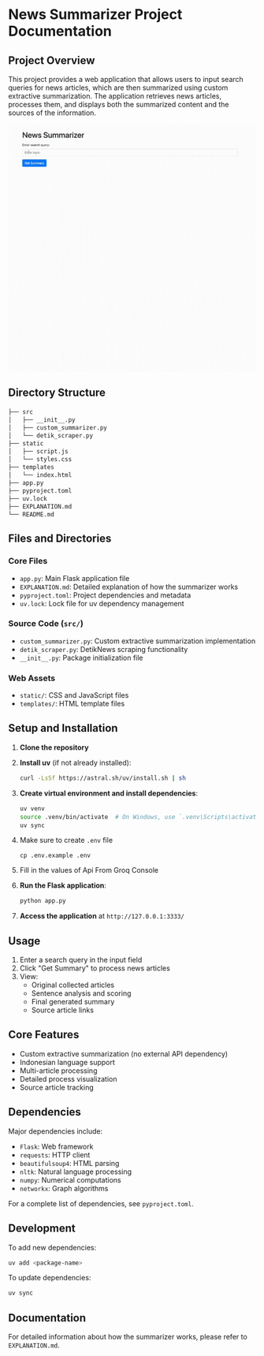 # News Summarizer Project Documentation

## Project Overview

This project provides a web application that allows users to input search queries for news articles, which are then summarized using custom extractive summarization. The application retrieves news articles, processes them, and displays both the summarized content and the sources of the information.

<div>
  <img align="center" src="references/example.gif">
</div>

## Directory Structure

```plaintext
├── src
│   ├── __init__.py
│   ├── custom_summarizer.py
│   └── detik_scraper.py
├── static
│   ├── script.js
│   └── styles.css
├── templates
│   └── index.html
├── app.py
├── pyproject.toml
├── uv.lock
├── EXPLANATION.md
└── README.md
```

## Files and Directories

### Core Files

- `app.py`: Main Flask application file
- `EXPLANATION.md`: Detailed explanation of how the summarizer works
- `pyproject.toml`: Project dependencies and metadata
- `uv.lock`: Lock file for uv dependency management

### Source Code (`src/`)

- `custom_summarizer.py`: Custom extractive summarization implementation
- `detik_scraper.py`: DetikNews scraping functionality
- `__init__.py`: Package initialization file

### Web Assets

- `static/`: CSS and JavaScript files
- `templates/`: HTML template files

## Setup and Installation

1. **Clone the repository**

2. **Install uv** (if not already installed):

   ```bash
   curl -LsSf https://astral.sh/uv/install.sh | sh
   ```

3. **Create virtual environment and install dependencies**:

   ```bash
   uv venv
   source .venv/bin/activate  # On Windows, use `.venv\Scripts\activate`
   uv sync
   ```

4. Make sure to create `.env` file

   ```
   cp .env.example .env
   ```

5. Fill in the values of Api From Groq Console

6. **Run the Flask application**:

   ```bash
   python app.py
   ```

7. **Access the application** at `http://127.0.0.1:3333/`

## Usage

1. Enter a search query in the input field
2. Click "Get Summary" to process news articles
3. View:
   - Original collected articles
   - Sentence analysis and scoring
   - Final generated summary
   - Source article links

## Core Features

- Custom extractive summarization (no external API dependency)
- Indonesian language support
- Multi-article processing
- Detailed process visualization
- Source article tracking

## Dependencies

Major dependencies include:

- `Flask`: Web framework
- `requests`: HTTP client
- `beautifulsoup4`: HTML parsing
- `nltk`: Natural language processing
- `numpy`: Numerical computations
- `networkx`: Graph algorithms

For a complete list of dependencies, see `pyproject.toml`.

## Development

To add new dependencies:

```bash
uv add <package-name>
```

To update dependencies:

```bash
uv sync
```

## Documentation

For detailed information about how the summarizer works, please refer to `EXPLANATION.md`.
